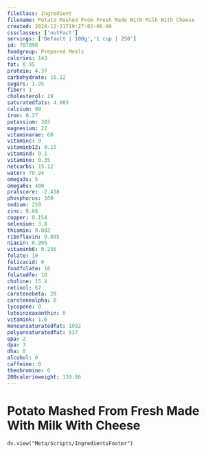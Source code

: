 ```yaml
---
fileClass: Ingredient
filename: Potato Mashed From Fresh Made With Milk With Cheese
created: 2024-12-21T19:27:02-06:00
cssclasses: ['nutFact']
servings: ['Default | 100g','1 cup | 250']
id: 787098
foodgroup: Prepared Meals
calories: 143
fat: 6.95
protein: 4.37
carbohydrate: 16.12
sugars: 1.95
fiber: 1
cholesterol: 19
saturatedfats: 4.003
calcium: 99
iron: 0.27
potassium: 303
magnesium: 22
vitaminarae: 68
vitaminc: 9
vitaminb12: 0.15
vitamind: 0.1
vitamine: 0.35
netcarbs: 15.12
water: 70.94
omega3s: 5
omega6s: 460
pralscore: -2.418
phosphorus: 100
sodium: 259
zinc: 0.66
copper: 0.154
selenium: 3.8
thiamin: 0.082
riboflavin: 0.095
niacin: 0.995
vitaminb6: 0.256
folate: 10
folicacid: 0
foodfolate: 10
folatedfe: 10
choline: 15.4
retinol: 67
carotenebeta: 20
carotenealpha: 0
lycopene: 0
luteinzeaxanthin: 0
vitamink: 1.6
monounsaturatedfat: 1992
polyunsaturatedfat: 537
epa: 2
dpa: 3
dha: 0
alcohol: 0
caffeine: 0
theobromine: 0
200calorieweight: 139.86
---
```


# Potato Mashed From Fresh Made With Milk With Cheese

```dataviewjs
dv.view("Meta/Scripts/IngredientsFooter")
```
